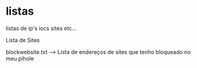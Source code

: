 # listas
listas de ip's iocs sites etc...


Lista de Sites


blockwebsite.txt --> Lista de endereços de sites que tenho bloqueado no meu pihole